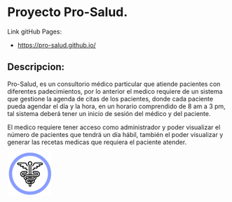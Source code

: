 # Proyecto Pro-Salud.
Link gitHub Pages:
- https://pro-salud.github.io/
## Descripcion:
<p>Pro-Salud, es un consultorio médico particular que atiende pacientes con diferentes padecimientos, por lo anterior el medico requiere de un sistema que gestione la agenda de citas de los pacientes, donde cada paciente pueda agendar el día y la hora, en un horario comprendido de 8 am a 3 pm, tal sistema deberá tener un inicio de sesión del médico y del paciente. 

El medico requiere tener acceso como administrador y poder visualizar el número de pacientes que tendrá un día hábil, también el poder visualizar y generar las recetas medicas que requiera el paciente atender.</p>
<img src="./img/ico.png" width="100" align = center>